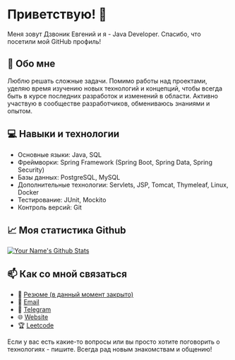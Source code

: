 # Приветствую! 👋
Меня зовут Дзвоник Евгений и я - Java Developer. Спасибо, что посетили мой GitHub профиль!

## 🚀 Обо мне

Люблю решать сложные задачи. Помимо работы над проектами, уделяю время изучению новых технологий и концепций, чтобы всегда быть в курсе последних разработок и изменений в области. Активно участвую в сообществе разработчиков, обмениваюсь знаниями и опытом.

## 💻 Навыки и технологии

- Основные языки: Java, SQL
- Фреймворки: Spring Framework (Spring Boot, Spring Data, Spring Security)
- Базы данных: PostgreSQL, MySQL
- Дополнительные технологии: Servlets, JSP, Tomcat, Thymeleaf, Linux, Docker
- Тестирование: JUnit, Mockito
- Контроль версий: Git

## 📈 Моя статистика Github

[![Your Name's Github Stats](https://github-readme-stats.vercel.app/api?username=edzvonik)](https://github.com/edzvonik/github-readme-stats)

## 📫 Как со мной связаться

- 📄 [Резюме (в данный момент закрыто)](https://spb.hh.ru/resume/31b28e9bff0b6fea090039ed1f5256547a6841)
- 📧 [Email](mailto:ev.dzvonik@gmail.com)
- 💬 [Telegram](https://t.me/edzvonik)
- 🌐 [Website](https://dzvonik.ru)
- 🏆 [Leetcode](https://leetcode.com/edzvonik/)

Если у вас есть какие-то вопросы или вы просто хотите поговорить о технологиях - пишите. Всегда рад новым знакомствам и общению!
